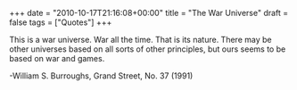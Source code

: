 +++
date = "2010-10-17T21:16:08+00:00"
title = "The War Universe"
draft = false
tags = ["Quotes"]
+++

This is a war universe. War all the time. That is its nature. There may be other universes based on all sorts of other principles, but ours seems to be based on war and games. 

-William S. Burroughs, Grand Street, No. 37 (1991)
